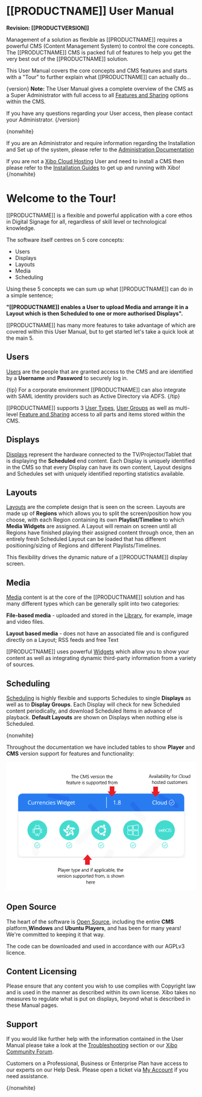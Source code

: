 # [[PRODUCTNAME]] User Manual

**Revision: [[PRODUCTVERSION]]**

Management of a solution as flexible as [[PRODUCTNAME]] requires a powerful CMS (Content Management System) to control the core concepts. The [[PRODUCTNAME]] CMS is packed full of features to help you get the very best out of the [[PRODUCTNAME]] solution.

This User Manual covers the core concepts and CMS features and starts with a "Tour" to further explain what [[PRODUCTNAME]] can actually do...

{version}
**Note:** The User Manual gives a complete overview of the CMS as a Super Administrator with full access to all [Features and Sharing](users_features_and_sharing.html) options within the CMS.

If you have any questions regarding your User access, then please contact your Administrator.
{/version}

{nonwhite}

If you are an Administrator and require information regarding the Installation and Set up of the system, please refer to the [Administration Documentation](/docs/setup)

If you are not a [Xibo Cloud Hosting](/hosting) User and need to install a CMS then please refer to the [Installation Guides](/docs/setup/cms-installation-guides) to get up and running with Xibo!
{/nonwhite}

# Welcome to the Tour!

[[PRODUCTNAME]] is a flexible and powerful application with a core ethos in Digital Signage for all, regardless of skill level or technological knowledge. 

The software itself centres on 5 core concepts:

- Users
- Displays
- Layouts
- Media
- Scheduling

Using these 5 concepts we can sum up what [[PRODUCTNAME]] can do in a simple sentence;

**"[[PRODUCTNAME]] enables a User to upload Media and arrange it in a Layout which is then Scheduled to one or more authorised Displays".**

[[PRODUCTNAME]] has many more features to take advantage of which are covered within this User Manual, but to get started let's take a quick look at the main 5.

## Users

[Users](users.html) are the people that are granted access to the CMS and are identified by a **Username** and **Password** to securely log in.

{tip}
For a corporate environment [[PRODUCTNAME]] can also integrate with SAML identity providers such as Active Directory via ADFS. 
{/tip}

[[PRODUCTNAME]] supports 3 [User Types](users_user_types.html), [User Groups](users_groups.html) as well as multi-level [Feature and Sharing](users_features_and_sharing.html) access to all parts and items stored within the CMS.

## Displays

[Displays](displays.html) represent the hardware connected to the TV/Projector/Tablet that is displaying the **Scheduled** end content. Each Display is uniquely identified in the CMS so that every Display can have its own content, Layout designs and Schedules set with uniquely identified reporting statistics available.

## Layouts

[Layouts](layouts.html) are the complete design that is seen on the screen. Layouts are made up of **Regions** which allows you to split the screen/position how you choose, with each Region containing its own **Playlist/Timeline** to which **Media Widgets** are assigned.  A Layout will remain on screen until all Regions have finished playing their assigned content through once, then an entirely fresh Scheduled Layout can be loaded that has different positioning/sizing of Regions and different Playlists/Timelines. 

This flexibility drives the dynamic nature of a [[PRODUCTNAME]] display screen.

## Media

[Media](media.html) content is at the core of the [[PRODUCTNAME]] solution and has many different types which can be generally split into two categories:

**File-based media** -  uploaded and stored in the [Library](media_library.html), for example, image and video files.

**Layout based media** - does not have an associated file and is configured directly on a Layout; RSS feeds and free Text

[[PRODUCTNAME]] uses powerful [Widgets](layouts_widgets.html) which allow you to show your content as well as integrating dynamic third-party information from a variety of sources.

## Scheduling

[Scheduling](scheduling.html) is highly flexible and supports Schedules to single **Displays** as well as to **Display Groups**. Each Display will check for new Scheduled content periodically, and download Scheduled Items in advance of playback. **Default Layouts** are shown on Displays when nothing else is Scheduled.

{nonwhite}

Throughout the documentation we have included tables to show **Player** and **CMS** version support for features and functionality:

![Feature Category Table](img/tour_feature_category_table.png)


## Open Source

The heart of the software is [Open Source](/open-source), including the entire **CMS** platform,**Windows** and **Ubuntu Players**, and has been for many years! We're committed to keeping it that way. 

The code can be downloaded and used in accordance with our AGPLv3 licence.

## Content Licensing

Please ensure that any content you wish to use complies with Copyright law and is used in the manner as described within its own license. Xibo takes no measures to regulate what is put on displays, beyond what is described in these Manual pages.

## Support

If you would like further help with the information contained in the User Manual please take a look at the [Troubleshooting](troubleshooting.html) section or our [Xibo Community Forum](https://community.xibo.org.uk/).

Customers on a Professional, Business or Enterprise Plan have access to our experts on our Help Desk. Please open a ticket via [My Account](https://xibosignage.com/my-account/tickets?open=true) if you need assistance.

{/nonwhite}


